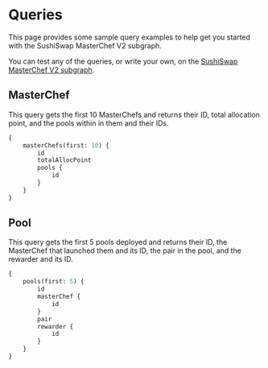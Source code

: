 # Queries

This page provides some sample query examples to help get you started with the SushiSwap MasterChef V2 subgraph.

You can test any of the queries, or write your own, on the [SushiSwap MasterChef V2 subgraph](https://thegraph.com/hosted-service/subgraph/sushiswap/master-chefv2).

## MasterChef

This query gets the first 10 MasterChefs and returns their ID, total allocation point, and the pools within in them and their IDs.

```graphql
{
	masterChefs(first: 10) {
		id
		totalAllocPoint
		pools {
			id
		}
	}
}
```

## Pool

This query gets the first 5 pools deployed and returns their ID, the MasterChef that launched them and its ID, the pair in the pool, and the rewarder and its ID.

```graphql
{
	pools(first: 5) {
		id
		masterChef {
			id
		}
		pair
		rewarder {
			id
		}
	}
}
```
